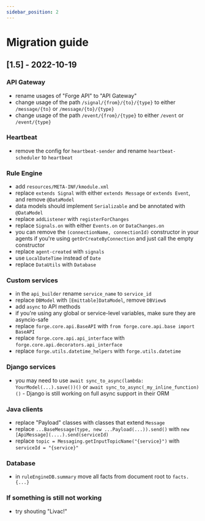 ```yaml
---
sidebar_position: 2
---
```


# Migration guide


## [1.5] - 2022-10-19

### API Gateway
- rename usages of "Forge API" to "API Gateway"
- change usage of the path `/signal/{from}/{to}/{type}` to either `/message/{to}` or `/message/{to}/{type}`
- change usage of the path `/event/{from}/{type}` to either `/event` or `/event/{type}`

### Heartbeat
- remove the config for `heartbeat-sender` and rename `heartbeat-scheduler` to `heartbeat`

### Rule Engine
- add `resources/META-INF/kmodule.xml`
- replace `extends Signal` with either `extends Message` or `extends Event`, and remove `@DataModel`
- data models should implement `Serializable` and be annotated with `@DataModel`
- replace `addListener` with `registerForChanges`
- replace `Signals.on` with either `Events.on` or `DataChanges.on`
- you can remove the `(connectionName, connectionId)` constructor in your agents if you're using `getOrCreateByConnection` and just call the empty constructor
- replace `agent-created` with `signals`
- use `LocalDateTime` instead of `Date`
- replace `DataUtils` with `Database`

### Custom services
- in the `api_builder` rename `service_name` to `service_id`
- replace `DBModel` with `[Emittable]DataModel`, remove `DBView`s
- add `async` to API methods
- if you're using any global or service-level variables, make sure they are asyncio-safe
- replace `forge.core.api.BaseAPI` with `from forge.core.api.base import BaseAPI`
- replace `forge.core.api.api_interface` with `forge.core.api.decorators.api_interface`
- replace `forge.utils.datetime_helpers` with `forge.utils.datetime`

### Django services
- you may need to use `await sync_to_async(lambda: YourModel(...).save())()` or `await sync_to_async(_my_inline_function)()` - Django is still working on full async support in their ORM

### Java clients
- replace "Payload" classes with classes that extend `Message`
- replace `...BaseMessage(type, new ...Payload(...)).send()` with `new [ApiMessage](....).send(serviceId)`
- replace `topic = Messaging.getInputTopicName("{service}")` with `serviceId = "{service}"`

### Database
- in `ruleEngineDB.summary` move all facts from document root to `facts.{...}`

### If something is still not working
- try shouting "Livac!"
